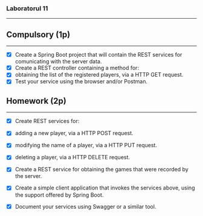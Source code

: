 ### Laboratorul 11

-----------------------

## Compulsory (1p)

------------------------

- [x] Create a Spring Boot project that will contain the REST services for comunicating with the server data.
- [x] Create a REST controller containing a method for:
- [x] obtaining the list of the registered players, via a HTTP GET request.
- [x] Test your service using the browser and/or Postman.

## Homework (2p)

----------------------

- [x] Create REST services for:
- [x] adding a new player, via a HTTP POST request.
- [x] modifying the name of a player, via a HTTP PUT request.
- [x] deleting a player, via a HTTP DELETE request.
- [x] Create a REST service for obtaining the games that were recorded by the server.
- [x] Create a simple client application that invokes the services above, using the support offered by Spring Boot.
- [x] Document your services using Swagger or a similar tool.

